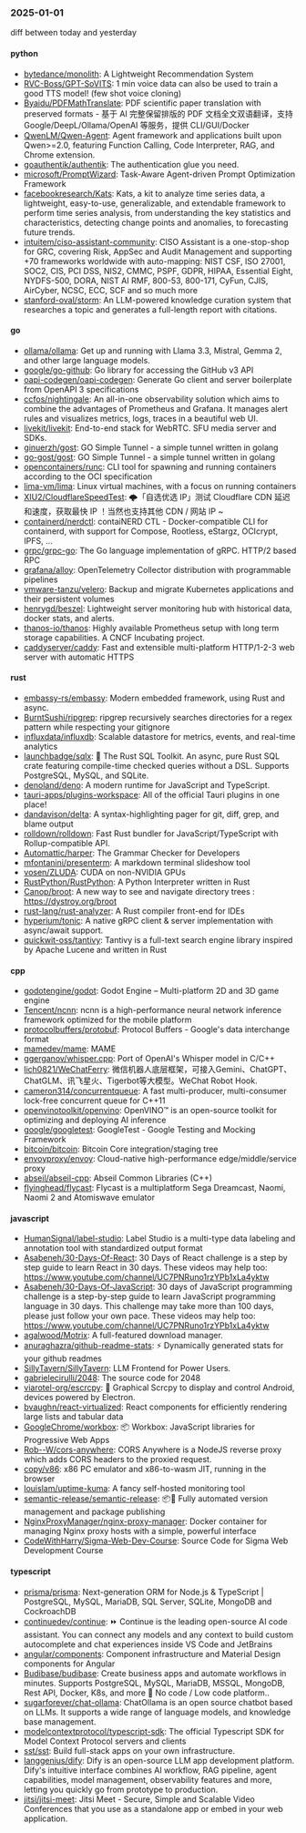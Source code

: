 ### 2025-01-01
diff between today and yesterday

#### python
* [bytedance/monolith](https://github.com/bytedance/monolith): A Lightweight Recommendation System
* [RVC-Boss/GPT-SoVITS](https://github.com/RVC-Boss/GPT-SoVITS): 1 min voice data can also be used to train a good TTS model! (few shot voice cloning)
* [Byaidu/PDFMathTranslate](https://github.com/Byaidu/PDFMathTranslate): PDF scientific paper translation with preserved formats - 基于 AI 完整保留排版的 PDF 文档全文双语翻译，支持 Google/DeepL/Ollama/OpenAI 等服务，提供 CLI/GUI/Docker
* [QwenLM/Qwen-Agent](https://github.com/QwenLM/Qwen-Agent): Agent framework and applications built upon Qwen>=2.0, featuring Function Calling, Code Interpreter, RAG, and Chrome extension.
* [goauthentik/authentik](https://github.com/goauthentik/authentik): The authentication glue you need.
* [microsoft/PromptWizard](https://github.com/microsoft/PromptWizard): Task-Aware Agent-driven Prompt Optimization Framework
* [facebookresearch/Kats](https://github.com/facebookresearch/Kats): Kats, a kit to analyze time series data, a lightweight, easy-to-use, generalizable, and extendable framework to perform time series analysis, from understanding the key statistics and characteristics, detecting change points and anomalies, to forecasting future trends.
* [intuitem/ciso-assistant-community](https://github.com/intuitem/ciso-assistant-community): CISO Assistant is a one-stop-shop for GRC, covering Risk, AppSec and Audit Management and supporting +70 frameworks worldwide with auto-mapping: NIST CSF, ISO 27001, SOC2, CIS, PCI DSS, NIS2, CMMC, PSPF, GDPR, HIPAA, Essential Eight, NYDFS-500, DORA, NIST AI RMF, 800-53, 800-171, CyFun, CJIS, AirCyber, NCSC, ECC, SCF and so much more
* [stanford-oval/storm](https://github.com/stanford-oval/storm): An LLM-powered knowledge curation system that researches a topic and generates a full-length report with citations.

#### go
* [ollama/ollama](https://github.com/ollama/ollama): Get up and running with Llama 3.3, Mistral, Gemma 2, and other large language models.
* [google/go-github](https://github.com/google/go-github): Go library for accessing the GitHub v3 API
* [oapi-codegen/oapi-codegen](https://github.com/oapi-codegen/oapi-codegen): Generate Go client and server boilerplate from OpenAPI 3 specifications
* [ccfos/nightingale](https://github.com/ccfos/nightingale): An all-in-one observability solution which aims to combine the advantages of Prometheus and Grafana. It manages alert rules and visualizes metrics, logs, traces in a beautiful web UI.
* [livekit/livekit](https://github.com/livekit/livekit): End-to-end stack for WebRTC. SFU media server and SDKs.
* [ginuerzh/gost](https://github.com/ginuerzh/gost): GO Simple Tunnel - a simple tunnel written in golang
* [go-gost/gost](https://github.com/go-gost/gost): GO Simple Tunnel - a simple tunnel written in golang
* [opencontainers/runc](https://github.com/opencontainers/runc): CLI tool for spawning and running containers according to the OCI specification
* [lima-vm/lima](https://github.com/lima-vm/lima): Linux virtual machines, with a focus on running containers
* [XIU2/CloudflareSpeedTest](https://github.com/XIU2/CloudflareSpeedTest): 🌩「自选优选 IP」测试 Cloudflare CDN 延迟和速度，获取最快 IP ！当然也支持其他 CDN / 网站 IP ~
* [containerd/nerdctl](https://github.com/containerd/nerdctl): contaiNERD CTL - Docker-compatible CLI for containerd, with support for Compose, Rootless, eStargz, OCIcrypt, IPFS, ...
* [grpc/grpc-go](https://github.com/grpc/grpc-go): The Go language implementation of gRPC. HTTP/2 based RPC
* [grafana/alloy](https://github.com/grafana/alloy): OpenTelemetry Collector distribution with programmable pipelines
* [vmware-tanzu/velero](https://github.com/vmware-tanzu/velero): Backup and migrate Kubernetes applications and their persistent volumes
* [henrygd/beszel](https://github.com/henrygd/beszel): Lightweight server monitoring hub with historical data, docker stats, and alerts.
* [thanos-io/thanos](https://github.com/thanos-io/thanos): Highly available Prometheus setup with long term storage capabilities. A CNCF Incubating project.
* [caddyserver/caddy](https://github.com/caddyserver/caddy): Fast and extensible multi-platform HTTP/1-2-3 web server with automatic HTTPS

#### rust
* [embassy-rs/embassy](https://github.com/embassy-rs/embassy): Modern embedded framework, using Rust and async.
* [BurntSushi/ripgrep](https://github.com/BurntSushi/ripgrep): ripgrep recursively searches directories for a regex pattern while respecting your gitignore
* [influxdata/influxdb](https://github.com/influxdata/influxdb): Scalable datastore for metrics, events, and real-time analytics
* [launchbadge/sqlx](https://github.com/launchbadge/sqlx): 🧰 The Rust SQL Toolkit. An async, pure Rust SQL crate featuring compile-time checked queries without a DSL. Supports PostgreSQL, MySQL, and SQLite.
* [denoland/deno](https://github.com/denoland/deno): A modern runtime for JavaScript and TypeScript.
* [tauri-apps/plugins-workspace](https://github.com/tauri-apps/plugins-workspace): All of the official Tauri plugins in one place!
* [dandavison/delta](https://github.com/dandavison/delta): A syntax-highlighting pager for git, diff, grep, and blame output
* [rolldown/rolldown](https://github.com/rolldown/rolldown): Fast Rust bundler for JavaScript/TypeScript with Rollup-compatible API.
* [Automattic/harper](https://github.com/Automattic/harper): The Grammar Checker for Developers
* [mfontanini/presenterm](https://github.com/mfontanini/presenterm): A markdown terminal slideshow tool
* [vosen/ZLUDA](https://github.com/vosen/ZLUDA): CUDA on non-NVIDIA GPUs
* [RustPython/RustPython](https://github.com/RustPython/RustPython): A Python Interpreter written in Rust
* [Canop/broot](https://github.com/Canop/broot): A new way to see and navigate directory trees : https://dystroy.org/broot
* [rust-lang/rust-analyzer](https://github.com/rust-lang/rust-analyzer): A Rust compiler front-end for IDEs
* [hyperium/tonic](https://github.com/hyperium/tonic): A native gRPC client & server implementation with async/await support.
* [quickwit-oss/tantivy](https://github.com/quickwit-oss/tantivy): Tantivy is a full-text search engine library inspired by Apache Lucene and written in Rust

#### cpp
* [godotengine/godot](https://github.com/godotengine/godot): Godot Engine – Multi-platform 2D and 3D game engine
* [Tencent/ncnn](https://github.com/Tencent/ncnn): ncnn is a high-performance neural network inference framework optimized for the mobile platform
* [protocolbuffers/protobuf](https://github.com/protocolbuffers/protobuf): Protocol Buffers - Google's data interchange format
* [mamedev/mame](https://github.com/mamedev/mame): MAME
* [ggerganov/whisper.cpp](https://github.com/ggerganov/whisper.cpp): Port of OpenAI's Whisper model in C/C++
* [lich0821/WeChatFerry](https://github.com/lich0821/WeChatFerry): 微信机器人底层框架，可接入Gemini、ChatGPT、ChatGLM、讯飞星火、Tigerbot等大模型。WeChat Robot Hook.
* [cameron314/concurrentqueue](https://github.com/cameron314/concurrentqueue): A fast multi-producer, multi-consumer lock-free concurrent queue for C++11
* [openvinotoolkit/openvino](https://github.com/openvinotoolkit/openvino): OpenVINO™ is an open-source toolkit for optimizing and deploying AI inference
* [google/googletest](https://github.com/google/googletest): GoogleTest - Google Testing and Mocking Framework
* [bitcoin/bitcoin](https://github.com/bitcoin/bitcoin): Bitcoin Core integration/staging tree
* [envoyproxy/envoy](https://github.com/envoyproxy/envoy): Cloud-native high-performance edge/middle/service proxy
* [abseil/abseil-cpp](https://github.com/abseil/abseil-cpp): Abseil Common Libraries (C++)
* [flyinghead/flycast](https://github.com/flyinghead/flycast): Flycast is a multiplatform Sega Dreamcast, Naomi, Naomi 2 and Atomiswave emulator

#### javascript
* [HumanSignal/label-studio](https://github.com/HumanSignal/label-studio): Label Studio is a multi-type data labeling and annotation tool with standardized output format
* [Asabeneh/30-Days-Of-React](https://github.com/Asabeneh/30-Days-Of-React): 30 Days of React challenge is a step by step guide to learn React in 30 days. These videos may help too: https://www.youtube.com/channel/UC7PNRuno1rzYPb1xLa4yktw
* [Asabeneh/30-Days-Of-JavaScript](https://github.com/Asabeneh/30-Days-Of-JavaScript): 30 days of JavaScript programming challenge is a step-by-step guide to learn JavaScript programming language in 30 days. This challenge may take more than 100 days, please just follow your own pace. These videos may help too: https://www.youtube.com/channel/UC7PNRuno1rzYPb1xLa4yktw
* [agalwood/Motrix](https://github.com/agalwood/Motrix): A full-featured download manager.
* [anuraghazra/github-readme-stats](https://github.com/anuraghazra/github-readme-stats): ⚡ Dynamically generated stats for your github readmes
* [SillyTavern/SillyTavern](https://github.com/SillyTavern/SillyTavern): LLM Frontend for Power Users.
* [gabrielecirulli/2048](https://github.com/gabrielecirulli/2048): The source code for 2048
* [viarotel-org/escrcpy](https://github.com/viarotel-org/escrcpy): 📱 Graphical Scrcpy to display and control Android, devices powered by Electron.
* [bvaughn/react-virtualized](https://github.com/bvaughn/react-virtualized): React components for efficiently rendering large lists and tabular data
* [GoogleChrome/workbox](https://github.com/GoogleChrome/workbox): 📦 Workbox: JavaScript libraries for Progressive Web Apps
* [Rob--W/cors-anywhere](https://github.com/Rob--W/cors-anywhere): CORS Anywhere is a NodeJS reverse proxy which adds CORS headers to the proxied request.
* [copy/v86](https://github.com/copy/v86): x86 PC emulator and x86-to-wasm JIT, running in the browser
* [louislam/uptime-kuma](https://github.com/louislam/uptime-kuma): A fancy self-hosted monitoring tool
* [semantic-release/semantic-release](https://github.com/semantic-release/semantic-release): 📦🚀 Fully automated version management and package publishing
* [NginxProxyManager/nginx-proxy-manager](https://github.com/NginxProxyManager/nginx-proxy-manager): Docker container for managing Nginx proxy hosts with a simple, powerful interface
* [CodeWithHarry/Sigma-Web-Dev-Course](https://github.com/CodeWithHarry/Sigma-Web-Dev-Course): Source Code for Sigma Web Development Course

#### typescript
* [prisma/prisma](https://github.com/prisma/prisma): Next-generation ORM for Node.js & TypeScript | PostgreSQL, MySQL, MariaDB, SQL Server, SQLite, MongoDB and CockroachDB
* [continuedev/continue](https://github.com/continuedev/continue): ⏩ Continue is the leading open-source AI code assistant. You can connect any models and any context to build custom autocomplete and chat experiences inside VS Code and JetBrains
* [angular/components](https://github.com/angular/components): Component infrastructure and Material Design components for Angular
* [Budibase/budibase](https://github.com/Budibase/budibase): Create business apps and automate workflows in minutes. Supports PostgreSQL, MySQL, MariaDB, MSSQL, MongoDB, Rest API, Docker, K8s, and more 🚀 No code / Low code platform..
* [sugarforever/chat-ollama](https://github.com/sugarforever/chat-ollama): ChatOllama is an open source chatbot based on LLMs. It supports a wide range of language models, and knowledge base management.
* [modelcontextprotocol/typescript-sdk](https://github.com/modelcontextprotocol/typescript-sdk): The official Typescript SDK for Model Context Protocol servers and clients
* [sst/sst](https://github.com/sst/sst): Build full-stack apps on your own infrastructure.
* [langgenius/dify](https://github.com/langgenius/dify): Dify is an open-source LLM app development platform. Dify's intuitive interface combines AI workflow, RAG pipeline, agent capabilities, model management, observability features and more, letting you quickly go from prototype to production.
* [jitsi/jitsi-meet](https://github.com/jitsi/jitsi-meet): Jitsi Meet - Secure, Simple and Scalable Video Conferences that you use as a standalone app or embed in your web application.
